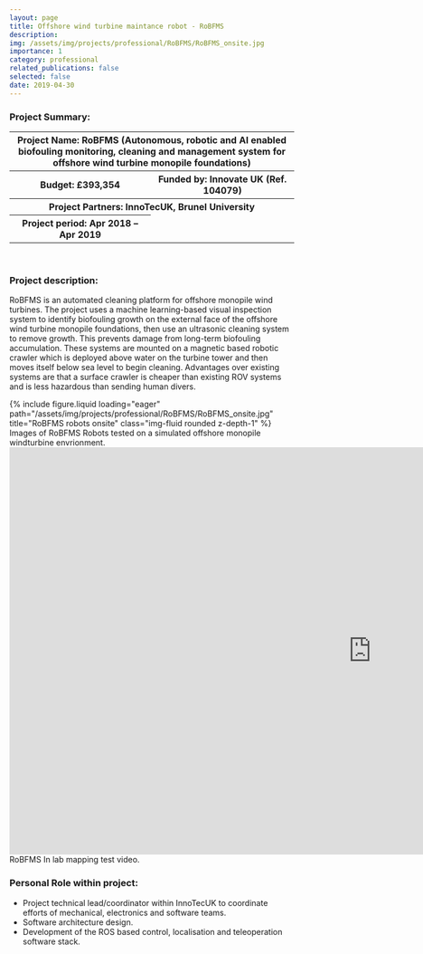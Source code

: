 ```yaml
---
layout: page
title: Offshore wind turbine maintance robot - RoBFMS
description:
img: /assets/img/projects/professional/RoBFMS/RoBFMS_onsite.jpg
importance: 1
category: professional
related_publications: false
selected: false
date: 2019-04-30
---
```


<h3>Project Summary: </h3>

<table>
<tr>
    <th colspan="2"> Project Name: RoBFMS (Autonomous, robotic and AI enabled biofouling monitoring, cleaning and management system for offshore wind turbine monopile foundations)</th>
</tr>
<tr>
    <th>Budget: £393,354</th>
    <th>Funded by: Innovate UK (Ref. 104079)</th>
</tr>
<tr>
    <th colspan="2">Project Partners: InnoTecUK, Brunel University</th>
</tr>
<tr>
    <th> Project period: Apr 2018 – Apr 2019</th>
</tr>
</table>
<br>
<h3>Project description: </h3>

RoBFMS is an automated cleaning platform for offshore monopile wind turbines. The project uses a machine learning-based visual inspection system to identify biofouling growth on the external face of the offshore wind turbine monopile foundations, then use an ultrasonic cleaning system to remove growth. This prevents damage from long-term biofouling accumulation. These systems are mounted on a magnetic based robotic crawler which is deployed above water on the turbine tower and then moves itself below sea level to begin cleaning. Advantages over existing systems are that a surface crawler is cheaper than existing ROV systems and is less hazardous than sending human divers.

<div class="row justify-content-sm-center">
    <div class="col-sm-8">
        {% include figure.liquid loading="eager" path="/assets/img/projects/professional/RoBFMS/RoBFMS_onsite.jpg" title="RoBFMS robots onsite" class="img-fluid rounded z-depth-1" %}
    </div>
</div>
<div class="caption">
    Images of RoBFMS Robots tested on a simulated offshore monopile windturbine envrionment.
</div>

<div class="row justify-content-sm-center">
    <iframe width="1280" height="720" src="https://www.youtube.com/embed/0qliwwCC_sA" title="RoBFMS in lab mapping test" frameborder="0" allow="accelerometer; autoplay; clipboard-write; encrypted-media; gyroscope; picture-in-picture; web-share" referrerpolicy="strict-origin-when-cross-origin" allowfullscreen></iframe>
</div>
<div class="caption">
    RoBFMS In lab mapping test video.
</div>

<h3>Personal Role within project: </h3>
<ul>
  <li>Project technical lead/coordinator within InnoTecUK to coordinate efforts of mechanical, electronics and software teams.</li>
  <li>Software architecture design.</li>
  <li>Development of the ROS based control, localisation and teleoperation software stack.</li>
</ul>
